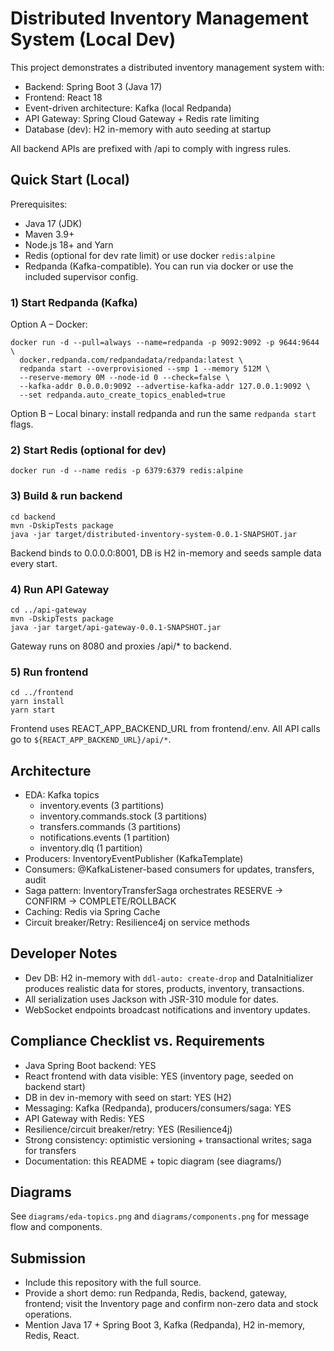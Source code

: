 # Distributed Inventory Management System (Local Dev)


This project demonstrates a distributed inventory management system with:
- Backend: Spring Boot 3 (Java 17)
- Frontend: React 18
- Event-driven architecture: Kafka (local Redpanda)
- API Gateway: Spring Cloud Gateway + Redis rate limiting
- Database (dev): H2 in-memory with auto seeding at startup

All backend APIs are prefixed with /api to comply with ingress rules.

## Quick Start (Local)

Prerequisites:
- Java 17 (JDK)
- Maven 3.9+
- Node.js 18+ and Yarn
- Redis (optional for dev rate limit) or use docker `redis:alpine`
- Redpanda (Kafka-compatible). You can run via docker or use the included supervisor config.

### 1) Start Redpanda (Kafka)
Option A – Docker:
```
docker run -d --pull=always --name=redpanda -p 9092:9092 -p 9644:9644 \
  docker.redpanda.com/redpandadata/redpanda:latest \
  redpanda start --overprovisioned --smp 1 --memory 512M \
  --reserve-memory 0M --node-id 0 --check=false \
  --kafka-addr 0.0.0.0:9092 --advertise-kafka-addr 127.0.0.1:9092 \
  --set redpanda.auto_create_topics_enabled=true
```

Option B – Local binary: install redpanda and run the same `redpanda start` flags.

### 2) Start Redis (optional for dev)
```
docker run -d --name redis -p 6379:6379 redis:alpine
```

### 3) Build & run backend
```
cd backend
mvn -DskipTests package
java -jar target/distributed-inventory-system-0.0.1-SNAPSHOT.jar
```
Backend binds to 0.0.0.0:8001, DB is H2 in-memory and seeds sample data every start.

### 4) Run API Gateway
```
cd ../api-gateway
mvn -DskipTests package
java -jar target/api-gateway-0.0.1-SNAPSHOT.jar
```
Gateway runs on 8080 and proxies /api/* to backend.

### 5) Run frontend
```
cd ../frontend
yarn install
yarn start
```
Frontend uses REACT_APP_BACKEND_URL from frontend/.env. All API calls go to `${REACT_APP_BACKEND_URL}/api/*`.

## Architecture
- EDA: Kafka topics
  - inventory.events (3 partitions)
  - inventory.commands.stock (3 partitions)
  - transfers.commands (3 partitions)
  - notifications.events (1 partition)
  - inventory.dlq (1 partition)
- Producers: InventoryEventPublisher (KafkaTemplate)
- Consumers: @KafkaListener-based consumers for updates, transfers, audit
- Saga pattern: InventoryTransferSaga orchestrates RESERVE -> CONFIRM -> COMPLETE/ROLLBACK
- Caching: Redis via Spring Cache
- Circuit breaker/Retry: Resilience4j on service methods

## Developer Notes
- Dev DB: H2 in-memory with `ddl-auto: create-drop` and DataInitializer produces realistic data for stores, products, inventory, transactions.
- All serialization uses Jackson with JSR-310 module for dates.
- WebSocket endpoints broadcast notifications and inventory updates.

## Compliance Checklist vs. Requirements
- Java Spring Boot backend: YES
- React frontend with data visible: YES (inventory page, seeded on backend start)
- DB in dev in-memory with seed on start: YES (H2)
- Messaging: Kafka (Redpanda), producers/consumers/saga: YES
- API Gateway with Redis: YES
- Resilience/circuit breaker/retry: YES (Resilience4j)
- Strong consistency: optimistic versioning + transactional writes; saga for transfers
- Documentation: this README + topic diagram (see diagrams/)

## Diagrams
See `diagrams/eda-topics.png` and `diagrams/components.png` for message flow and components.

## Submission
- Include this repository with the full source.
- Provide a short demo: run Redpanda, Redis, backend, gateway, frontend; visit the Inventory page and confirm non-zero data and stock operations.
- Mention Java 17 + Spring Boot 3, Kafka (Redpanda), H2 in-memory, Redis, React.
